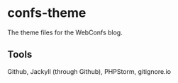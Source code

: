 # confs-theme

The theme files for the WebConfs blog.

## Tools
Github, Jackyll (through Github), PHPStorm, gitignore.io